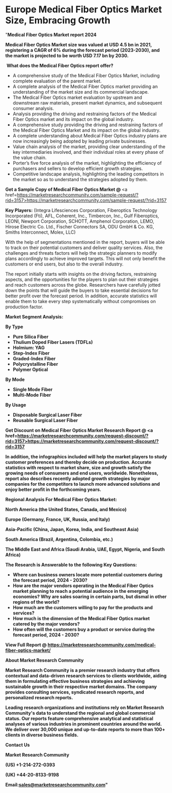 # Europe Medical Fiber Optics Market Size, Embracing Growth
"<strong>Medical Fiber Optics Market report 2024</strong>

<strong>Medical Fiber Optics Market size was valued at USD 4.5 bn in 2021, registering a CAGR of 6% during the forecast period (2023-2030), and the market is projected to be worth USD 7.17 bn by 2030.</strong>

 <strong><b>What does the Medical Fiber Optics report offer?</b></strong>
<ul>
  <li>A comprehensive study of the Medical Fiber Optics Market, including complete evaluation of the parent market.</li>
  <li>A complete analysis of the Medical Fiber Optics market providing an understanding of the market size and its commercial landscape.</li>
  <li>The Medical Fiber Optics market evaluation by upstream and downstream raw materials, present market dynamics, and subsequent consumer analysis.</li>
  <li>Analysis providing the driving and restraining factors of the Medical Fiber Optics market and its impact on the global industry.</li>
  <li>A comprehensive study providing the driving and restraining factors of the Medical Fiber Optics Market and its impact on the global industry.</li>
  <li>A complete understanding about Medical Fiber Optics industry plans are now increasingly being adopted by leading private businesses.</li>
  <li>Value chain analysis of the market, providing clear understanding of the key intermediaries involved, and their individual roles at every phase of the value chain.</li>
  <li>Porter’s five force analysis of the market, highlighting the efficiency of purchasers and sellers to develop efficient growth strategies.</li>
  <li>Competitive landscape analysis, highlighting the leading competitors in the market so as to understand the strategies adopted by them.</li>
</ul>

<strong>Get a Sample Copy of Medical Fiber Optics Market @ </strong><a href=https://marketresearchcommunity.com/sample-request/?rid=3157><u>https://marketresearchcommunity.com/sample-request/?rid=3157</u></a>

<strong>Key Players:</strong> 
(Integra Lifesciences Corporation, Fiberoptics Technology Incorporated (Fti), AFL, Coherent, Inc., Timbercon, Inc., Gulf Fiberoptics, LEONI, Newport Corporation, SCHOTT, Amphenol Corporation, LEMO, Hirose Electric Co. Ltd., Fischer Connectors SA, ODU GmbH &amp; Co. KG, Smiths Interconnect, Molex, LLC)

With the help of segmentations mentioned in the report, buyers will be able to track on their potential customers and deliver quality services. Also, the challenges and threats factors will help the strategic planners to modify plans accordingly to achieve improved targets. This will not only benefit the customers or end users, but also to the overall industry.

The report initially starts with insights on the driving factors, restraining aspects, and the opportunities for the players to plan out their strategies and reach customers across the globe. Researchers have carefully jotted down the points that will guide the buyers to take essential decisions for better profit over the forecast period. In addition, accurate statistics will enable them to take every step systematically without compromises on production factor.

<strong>Market Segment Analysis:</strong>


<strong><strong>By Type</strong></h4>
<ul>
 	<li>Pure Silica Fiber</li>
 	<li>Thulium Doped Fiber Lasers (TDFLs)</li>
 	<li>Holmium: YAG</li>
 	<li>Step-Index Fiber</li>
 	<li>Graded-Index Fiber</li>
 	<li>Polycrystalline Fiber</li>
 	<li>Polymer Optical</li>
</ul>
<strong><strong>By Mode</strong></h4>
<ul>
 	<li>Single Mode Fiber</li>
 	<li>Multi-Mode Fiber</li>
</ul>
<strong><strong>By Usage</strong></h4>
<ul>
 	<li>Disposable Surgical Laser Fiber</li>
 	<li>Reusable Surgical Laser Fiber</li>
</ul>

<strong>Get Discount on Medical Fiber Optics Market Research Report @ </b></strong><a href=https://marketresearchcommunity.com/request-discount/?rid=3157><u>https://marketresearchcommunity.com/request-discount/?rid=3157</u></a>

In addition, the infographics included will help the market players to study customer preferences and thereby decide on production. Accurate statistics with respect to market share, size and growth satisfy the growing needs of consumers and end users, worldwide. Nonetheless, report also describes recently adopted growth strategies by major companies for the competitors to launch more advanced solutions and enjoy better profit in the forthcoming years.

<strong>Regional Analysis For Medical Fiber Optics Market:</strong>

<strong>North America</strong> (the United States, Canada, and Mexico)

<strong>Europe</strong> (Germany, France, UK, Russia, and Italy)

<strong>Asia-Pacific</strong> (China, Japan, Korea, India, and Southeast Asia)

<strong>South America</strong> (Brazil, Argentina, Colombia, etc.)

<strong>The Middle East and Africa</strong> (Saudi Arabia, UAE, Egypt, Nigeria, and South Africa)

<strong>The Research is Answerable to the following Key Questions:</strong>
<ul>
 	<li>Where can business owners locate more potential customers during the forecast period, 2024 - 2030?</li>
 	<li>How are the major vendors operating in the Medical Fiber Optics market planning to reach a potential audience in the emerging economies? Why are sales soaring in certain parts, but dismal in other regions of the world?</li>
 	<li>How much are the customers willing to pay for the products and services?</li>
 	<li>How much is the dimension of the Medical Fiber Optics market catered by the major vendors?</li>
 	<li>How often will the customers buy a product or service during the forecast period, 2024 - 2030?</li>
</ul>

<strong>View Full Report @</strong> <a href=https://marketresearchcommunity.com/medical-fiber-optics-market/>https://marketresearchcommunity.com/medical-fiber-optics-market/</a>

<strong>About Market Research Community</strong>

Market Research Community is a premier research industry that offers contextual and data-driven research services to clients worldwide, aiding them in formulating effective business strategies and achieving sustainable growth in their respective market domains. The company provides consulting services, syndicated research reports, and personalized research reports.

Leading research organizations and institutions rely on Market Research Community's data to understand the regional and global commercial status. Our reports feature comprehensive analytical and statistical analyses of various industries in prominent countries around the world. We deliver over 30,000 unique and up-to-date reports to more than 100+ clients in diverse business fields.

<strong>Contact Us</strong>

<strong>Market Research Community</strong>

(US) +1-214-272-0393

(UK) +44-20-8133-9198

<strong>Email:</strong>sales@marketresearchcommunity.com"
